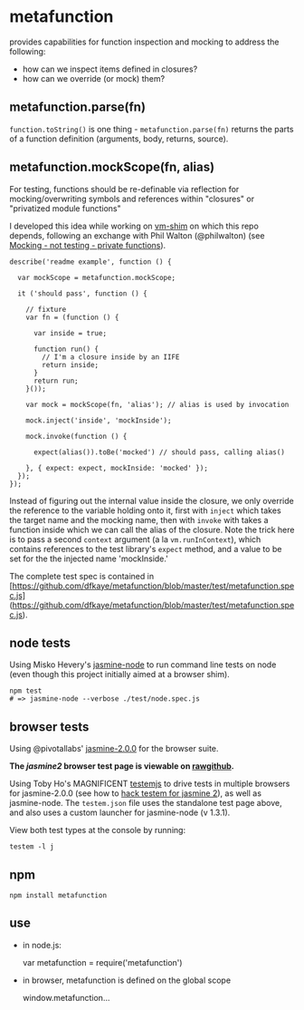 metafunction
============

provides capabilities for function inspection and mocking to address the following:

+ how can we inspect items defined in closures?
+ how can we override (or mock) them?

metafunction.parse(fn)
----------------------

`function.toString()` is one thing - `metafunction.parse(fn)` returns the parts 
of a function definition (arguments, body, returns, source).

metafunction.mockScope(fn, alias)
---------------------------------

For testing, functions should be re-definable via reflection for mocking/overwriting 
symbols and references within "closures" or "privatized module functions"

I developed this idea while working on [vm-shim](https://github.com/dfkaye/vim-shim)
on which this repo depends, following an exchange with Phil Walton (@philwalton) 
(see [Mocking - not testing - private functions](https://gist.github.com/dfkaye/5987716)).  

    describe('readme example', function () {
    
      var mockScope = metafunction.mockScope;
      
      it ('should pass', function () {
      
        // fixture
        var fn = (function () {
          
          var inside = true;
          
          function run() {
            // I'm a closure inside by an IIFE
            return inside;
          }
          return run;
        }());
      
        var mock = mockScope(fn, 'alias'); // alias is used by invocation
        
        mock.inject('inside', 'mockInside');
        
        mock.invoke(function () {
        
          expect(alias()).toBe('mocked') // should pass, calling alias()
          
        }, { expect: expect, mockInside: 'mocked' });
      });
    });

Instead of figuring out the internal value inside the closure, we only override 
the reference to the variable holding onto it, first with `inject` which takes 
the target name and the mocking name, then with `invoke` with takes a function 
inside which we can call the alias of the closure.  Note the trick here is to 
pass a second `context` argument (a la `vm.runInContext`), which contains 
references to the test library's `expect` method, and a value to be set for the 
the injected name 'mockInside.'

The complete test spec is contained in 
[https://github.com/dfkaye/metafunction/blob/master/test/metafunction.spec.js]
(https://github.com/dfkaye/metafunction/blob/master/test/metafunction.spec.js).


node tests
----------

Using Misko Hevery's [jasmine-node](https://github.com/mhevery/jasmine-node) to 
run command line tests on node (even though this project initially aimed at a 
browser shim).

    npm test
    # => jasmine-node --verbose ./test/node.spec.js
    
browser tests
-------------

Using @pivotallabs' 
<a href='http://jasmine.github.io/2.0/introduction.html'>jasmine-2.0.0</a> for 
the browser suite.

__The *jasmine2* browser test page is viewable on 
<a href='//rawgithub.com/dfkaye/metafunction/master/test/browser-suite.html' 
   target='_new' title='opens in new tab or window'>rawgithub</a>.__
  
Using Toby Ho's MAGNIFICENT [testemjs](https://github.com/airportyh/testem) to 
drive tests in multiple browsers for jasmine-2.0.0 (see how to 
[hack testem for jasmine 2](https://github.com/dfkaye/testem-jasmine2)), as well 
as jasmine-node.  The `testem.json` file uses the standalone test page above, 
and also uses a custom launcher for jasmine-node (v 1.3.1).

View both test types at the console by running:

    testem -l j
    
    
npm
---

    npm install metafunction
    
use
---

+ in node.js:

    var metafunction = require('metafunction')
    
+ in browser, metafunction is defined on the global scope

    <script src="../metafunction.js"></script>
    
    window.metafunction...
